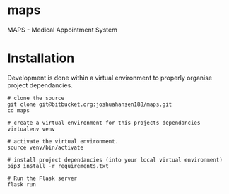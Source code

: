 # maps

MAPS - Medical Appointment System

# Installation
Development is done within a virtual environment to properly organise project
dependancies.

```
# clone the source
git clone git@bitbucket.org:joshuahansen188/maps.git
cd maps

# create a virtual environment for this projects dependancies
virtualenv venv

# activate the virtual environment.
source venv/bin/activate

# install project dependancies (into your local virtual environment)
pip3 install -r requirements.txt

# Run the Flask server
flask run
```
